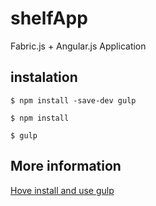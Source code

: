 # shelfApp
Fabric.js + Angular.js Application

instalation
-----------
```
$ npm install -save-dev gulp

$ npm install

$ gulp
```


More information
-----------
[Hove install and use gulp](http://tsumbaluk.in.ua/blog/gulp-ustanovka-i-nastrojka-komponentov-rukovodstvo-dlya-udobnoj-i-bystroj-front-end-razrabotki)

